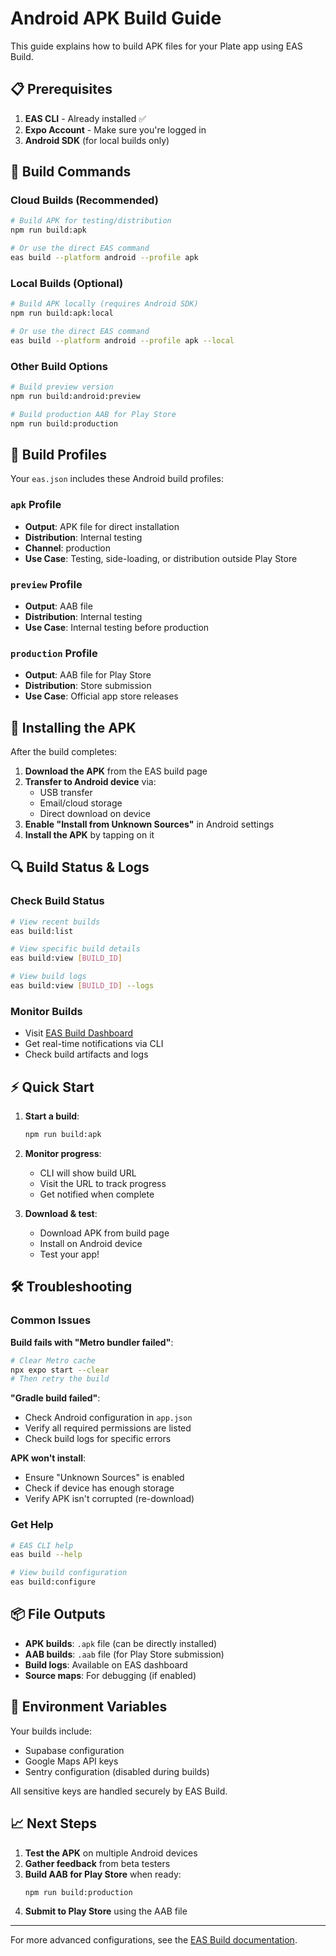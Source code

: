 # Android APK Build Guide

This guide explains how to build APK files for your Plate app using EAS Build.

## 📋 Prerequisites

1. **EAS CLI** - Already installed ✅
2. **Expo Account** - Make sure you're logged in
3. **Android SDK** (for local builds only)

## 🚀 Build Commands

### Cloud Builds (Recommended)

```bash
# Build APK for testing/distribution
npm run build:apk

# Or use the direct EAS command
eas build --platform android --profile apk
```

### Local Builds (Optional)

```bash
# Build APK locally (requires Android SDK)
npm run build:apk:local

# Or use the direct EAS command
eas build --platform android --profile apk --local
```

### Other Build Options

```bash
# Build preview version
npm run build:android:preview

# Build production AAB for Play Store
npm run build:production
```

## 🔧 Build Profiles

Your `eas.json` includes these Android build profiles:

### `apk` Profile
- **Output**: APK file for direct installation
- **Distribution**: Internal testing
- **Channel**: production
- **Use Case**: Testing, side-loading, or distribution outside Play Store

### `preview` Profile  
- **Output**: AAB file
- **Distribution**: Internal testing
- **Use Case**: Internal testing before production

### `production` Profile
- **Output**: AAB file for Play Store
- **Distribution**: Store submission
- **Use Case**: Official app store releases

## 📱 Installing the APK

After the build completes:

1. **Download the APK** from the EAS build page
2. **Transfer to Android device** via:
   - USB transfer
   - Email/cloud storage
   - Direct download on device
3. **Enable "Install from Unknown Sources"** in Android settings
4. **Install the APK** by tapping on it

## 🔍 Build Status & Logs

### Check Build Status
```bash
# View recent builds
eas build:list

# View specific build details
eas build:view [BUILD_ID]

# View build logs
eas build:view [BUILD_ID] --logs
```

### Monitor Builds
- Visit [EAS Build Dashboard](https://expo.dev/accounts/qwerty-app/projects/Plate/builds)
- Get real-time notifications via CLI
- Check build artifacts and logs

## ⚡ Quick Start

1. **Start a build**:
   ```bash
   npm run build:apk
   ```

2. **Monitor progress**:
   - CLI will show build URL
   - Visit the URL to track progress
   - Get notified when complete

3. **Download & test**:
   - Download APK from build page
   - Install on Android device
   - Test your app!

## 🛠️ Troubleshooting

### Common Issues

**Build fails with "Metro bundler failed"**:
```bash
# Clear Metro cache
npx expo start --clear
# Then retry the build
```

**"Gradle build failed"**:
- Check Android configuration in `app.json`
- Verify all required permissions are listed
- Check build logs for specific errors

**APK won't install**:
- Ensure "Unknown Sources" is enabled
- Check if device has enough storage
- Verify APK isn't corrupted (re-download)

### Get Help
```bash
# EAS CLI help
eas build --help

# View build configuration
eas build:configure
```

## 📦 File Outputs

- **APK builds**: `.apk` file (can be directly installed)
- **AAB builds**: `.aab` file (for Play Store submission)
- **Build logs**: Available on EAS dashboard
- **Source maps**: For debugging (if enabled)

## 🔐 Environment Variables

Your builds include:
- Supabase configuration
- Google Maps API keys
- Sentry configuration (disabled during builds)

All sensitive keys are handled securely by EAS Build.

## 📈 Next Steps

1. **Test the APK** on multiple Android devices
2. **Gather feedback** from beta testers
3. **Build AAB for Play Store** when ready:
   ```bash
   npm run build:production
   ```
4. **Submit to Play Store** using the AAB file

---

For more advanced configurations, see the [EAS Build documentation](https://docs.expo.dev/build/setup/).
